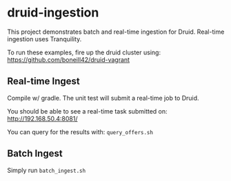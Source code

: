 # druid-ingestion

This project demonstrates batch and real-time ingestion for Druid.
Real-time ingestion uses Tranquility.

To run these examples, fire up the druid cluster using:
https://github.com/boneill42/druid-vagrant


## Real-time Ingest

Compile w/ gradle.  The unit test will submit a real-time job to Druid.

You should be able to see a real-time task submitted on:
http://192.168.50.4:8081/

You can query for the results with:
```query_offers.sh```

## Batch Ingest

Simply run ```batch_ingest.sh```
